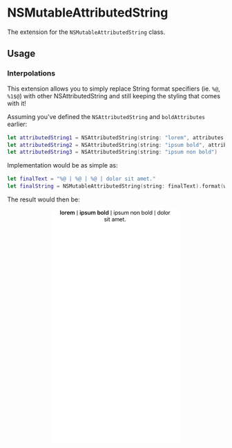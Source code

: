 # NSMutableAttributedString
The extension for the `NSMutableAttributedString` class.

## Usage

###  Interpolations

This extension allows you to simply replace String format specifiers (ie. `%@`, `%1$@`) with other NSAttributedString and still keeping the styling that comes with it!

Assuming you've defined the `NSAttributedString` and `boldAttributes` earlier:

```Swift 
let attributedString1 = NSAttributedString(string: "lorem", attributes: boldAttributes)
let attributedString2 = NSAttributedString(string: "ipsum bold", attributes: boldAttributes)
let attributedString3 = NSAttributedString(string: "ipsum non bold")
```

Implementation would be as simple as:

```Swift
let finalText = "%@ | %@ | %@ | dolor sit amet."
let finalString = NSMutableAttributedString(string: finalText).format(with: attributedString1, attributedString2, attributedString3)
```

The result would then be:

<p align='center'>
  <img src='Images/sample.jpg' width='300'>
</p>
